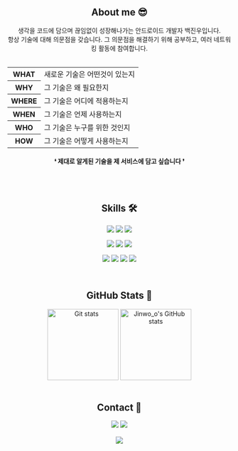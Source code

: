 <div align="center">
  <h2>About me 😎</h2>
  생각을 코드에 담으며 끊임없이 성장해나가는 안드로이드 개발자 백진우입니다.<br>
  항상 기술에 대해 의문점을 갖습니다. 그 의문점을 해결하기 위해 공부하고, 여러 네트워킹 활동에 참여합니다.<br>
  <br>
  <table>
    <tr>
      <th>WHAT</th>
      <td>새로운 기술은 어떤것이 있는지</td>
    </tr>
    <tr>
      <th>WHY</th>
      <td>그 기술은 왜 필요한지</td>
    </tr>
    <tr>
      <th>WHERE</th>
      <td>그 기술은 어디에 적용하는지</td>
    </tr>
    <tr>
      <th>WHEN</th>
      <td>그 기술은 언제 사용하는지</td>
    </tr>
    <tr>
      <th>WHO</th>
      <td>그 기술은 누구를 위한 것인지</td>
    </tr>
    <tr>
      <th>HOW</th>
      <td>그 기술은 어떻게 사용하는지</td>
    </tr>
  </table>
  <h4>❛ 제대로 알게된 기술을 제 서비스에 담고 싶습니다 ❜</h4>
  
  <br>
  <br>
  <h2>Skills 🛠️</h2>
  <a href="#"><img src="https://img.shields.io/badge/android-3DDC84?style=for-the-badge&logo=android&logoColor=white"/></a>
  <a href="#"><img src="https://img.shields.io/badge/kotlin-7F52FF?style=for-the-badge&logo=Kotlin&logoColor=white"/></a>
  <a href="#"><img src="https://img.shields.io/badge/Python-3776AB?style=for-the-badge&logo=Python&logoColor=white"/></a>

  <a href="#"><img src="https://img.shields.io/badge/androidstudio-0085DE?style=for-the-badge&logo=androidstudio&logoColor=white"/></a>
  <a href="#"><img src="https://img.shields.io/badge/intellijidea-EF436B?style=for-the-badge&logo=intellijidea&logoColor=white"/></a>
  <a href="#"><img src="https://img.shields.io/badge/pycharm-F2F96C?style=for-the-badge&logo=pycharm&logoColor=black"/></a>

  <a href="#"><img src="https://img.shields.io/badge/github-000000?style=for-the-badge&logo=github&logoColor=white"/></a>
  <a href="#"><img src="https://img.shields.io/badge/notion-000000?style=for-the-badge&logo=notion&logoColor=white"/></a>
  <a href="#"><img src="https://img.shields.io/badge/slack-4A154B?style=for-the-badge&logo=slack&logoColor=white"/></a>
  <a href="#"><img src="https://img.shields.io/badge/figma-F24E1E?style=for-the-badge&logo=figma&logoColor=white"/></a>   

  <br>
  <h2>GitHub Stats 🌱</h2>
  <a href="#"><img src="https://github-readme-stats.vercel.app/api?username=dev-baik&theme=buefy&rank_icon=github" alt="Git stats" height="160px"/></a>
  <a href="#"><img src="https://github-readme-stats.vercel.app/api/top-langs/?username=dev-baik&theme=buefy&layout=compact" alt="Jinwo_o's GitHub stats" height="160px" /></a>

  <br>
  <br>
  <h2>Contact 📮</h2>
  <a href="#"><img src="https://img.shields.io/badge/tistory-000000?style=for-the-badge&logo=tistory&logoColor=white"/></a>
  <a href="#"><img src="https://img.shields.io/badge/gmail-EA4335?style=for-the-badge&logo=gmail&logoColor=white"/></a>

  <br>
  <br>
  <a href="https://hits.seeyoufarm.com"><img src="https://hits.seeyoufarm.com/api/count/incr/badge.svg?url=https%3A%2F%2Fgithub.com%2Fdev-baik&count_bg=%23585858&title_bg=%23090909&icon=&icon_color=%23E7E7E7&title=hits&edge_flat=false"/></a>
</div>
